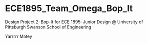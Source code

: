 # ECE1895_Team_Omega_Bop_It
Design Project 2: Bop-It for ECE 1895: Junior Design 
@ University of Pittsburgh Swanson School of Engineering

Yarrrrr Matey
